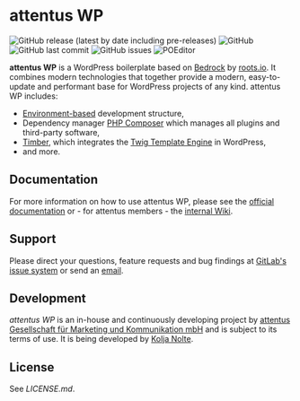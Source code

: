 # attentus WP

![GitHub release (latest by date including pre-releases)](https://img.shields.io/github/v/release/attentus/attentus-wp?include_prereleases)
![GitHub](https://img.shields.io/github/license/attentus/attentus-wp)
![GitHub last commit](https://img.shields.io/github/last-commit/attentus/attentus-wp)
![GitHub issues](https://img.shields.io/github/issues/attentus/attentus-wp)
![POEditor](https://img.shields.io/poeditor/progress/468585/de?label=German%20translation&token=b816d6b618485b3c0609b11cc0bcb44e)

**attentus WP** is a WordPress boilerplate based on [Bedrock](https://roots.io/bedrock/) by [roots.io](https://roots.io). It combines modern technologies that together provide a modern, easy-to-update and performant base for WordPress projects of any kind. attentus WP includes:

* [Environment-based](https://symfony.com/components/Dotenv) development structure,
* Dependency manager [PHP Composer](https://getcomposer.org/) which manages all plugins and third-party software,
* [Timber](https://github.com/timber/timber), which integrates the [Twig Template Engine](https://twig.symfony.com/) in WordPress,
* and more.

## Documentation

For more information on how to use attentus WP, please see the [official documentation](#) or - for attentus members - the [internal Wiki](https://wiki.attentus.com/).

## Support

Please direct your questions, feature requests and bug findings at [GitLab's issue system](https://gitlab.com/attentus/intern/attentus-wp/-/issues) or send an [email](mailto:nolte@attentus.com).

## Development

*attentus WP* is an in-house and continuously developing project by [attentus Gesellschaft für Marketing und Kommunikation mbH](https://www.attentus.com/) and is subject to its terms of use. It is being developed by [Kolja Nolte](mailto:nolte@attentus.com).

## License

See *LICENSE.md*.
